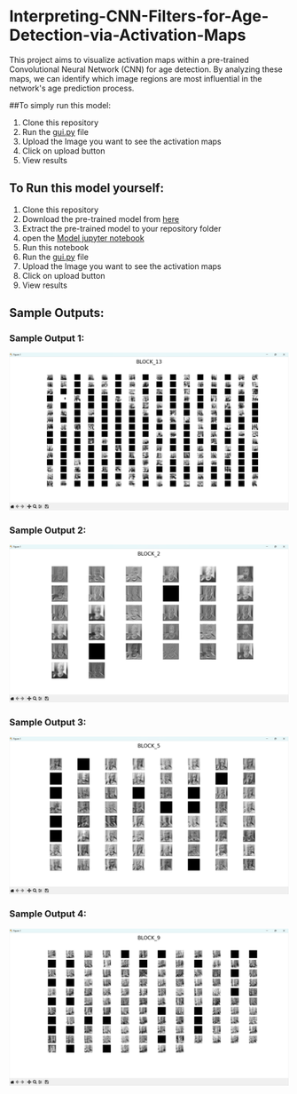 # Interpreting-CNN-Filters-for-Age-Detection-via-Activation-Maps
This project aims to visualize activation maps within a pre-trained Convolutional Neural Network (CNN) for age detection. By analyzing these maps, we can identify which image regions are most influential in the network's age prediction process. 

##To simply run this model:
1. Clone this repository
2. Run the [gui.py](https://github.com/deva260202/Interpreting-CNN-Filters-for-Age-Detection-via-Activation-Maps/blob/main/TASK-1%20GUI.py) file
3. Upload the Image you want to see the activation maps
4. Click on upload button
5. View results

## To Run this model yourself:
1. Clone this repository
2. Download the pre-trained model from [here](https://github.com/deva260202/Interpreting-CNN-Filters-for-Age-Detection-via-Activation-Maps/blob/main/Age_Sex%20Detection.keras)
3. Extract the pre-trained model to your repository folder
4. open the [Model jupyter notebook](https://github.com/deva260202/Interpreting-CNN-Filters-for-Age-Detection-via-Activation-Maps/blob/main/Task-1%20Model.ipynb)
5. Run this notebook
6. Run the [gui.py](https://github.com/deva260202/Interpreting-CNN-Filters-for-Age-Detection-via-Activation-Maps/blob/main/TASK-1%20GUI.py) file
7. Upload the Image you want to see the activation maps
8. Click on upload button
9. View results

## Sample Outputs:
### Sample Output 1:
![Sample Output 1](https://github.com/deva260202/Interpreting-CNN-Filters-for-Age-Detection-via-Activation-Maps/blob/main/Output_image%20(1).png)
### Sample Output 2:
![Sample Output 2](https://github.com/deva260202/Interpreting-CNN-Filters-for-Age-Detection-via-Activation-Maps/blob/main/Output_image%20(2).png)
### Sample Output 3:
![Sample Output 3](https://github.com/deva260202/Interpreting-CNN-Filters-for-Age-Detection-via-Activation-Maps/blob/main/Output_image%20(3).png)
### Sample Output 4:
![Sample Output 4](https://github.com/deva260202/Interpreting-CNN-Filters-for-Age-Detection-via-Activation-Maps/blob/main/Output_image%20(4).png)
